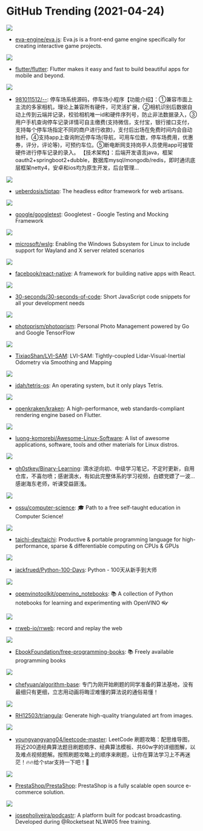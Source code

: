 # GitHub Trending (2021-04-24)

![](https://img.shields.io/badge/JavaScript-New%20163-green?style=flat-square&logo=appveyor)
- [eva-engine/eva.js](https://github.com/eva-engine/eva.js): Eva.js is a front-end game engine specifically for creating interactive game projects.

![](https://img.shields.io/badge/Dart-New%20205-green?style=flat-square&logo=appveyor)
- [flutter/flutter](https://github.com/flutter/flutter): Flutter makes it easy and fast to build beautiful apps for mobile and beyond.

![](https://img.shields.io/badge/Java-New%20185-green?style=flat-square&logo=appveyor)
- [981011512/--](https://github.com/981011512/--): 停车场系统源码，停车场小程序【功能介绍】：①兼容市面上主流的多家相机，理论上兼容所有硬件，可灵活扩展，②相机识别后数据自动上传到云端并记录，校验相机唯一id和硬件序列号，防止非法数据录入，③用户手机查询停车记录详情可自主缴费(支持微信，支付宝，银行接口支付，支持每个停车场指定不同的商户进行收款)，支付后出场在免费时间内会自动抬杆。④支持app上查询附近停车场(导航，可用车位数，停车场费用，优惠券，评分，评论等)，可预约车位。⑤断电断网支持岗亭人员使用app可接管硬件进行停车记录的录入。 【技术架构】：后端开发语言java，框架oauth2+springboot2+dubble，数据库mysql/mongodb/redis，即时通讯底层框架netty4，安卓和ios均为原生开发，后台管理…

![](https://img.shields.io/badge/TypeScript-New%20477-green?style=flat-square&logo=appveyor)
- [ueberdosis/tiptap](https://github.com/ueberdosis/tiptap): The headless editor framework for web artisans.

![](https://img.shields.io/badge/C%2B%2B-New%2073-green?style=flat-square&logo=appveyor)
- [google/googletest](https://github.com/google/googletest): Googletest - Google Testing and Mocking Framework

![](https://img.shields.io/badge/C%2B%2B-New%20571-green?style=flat-square&logo=appveyor)
- [microsoft/wslg](https://github.com/microsoft/wslg): Enabling the Windows Subsystem for Linux to include support for Wayland and X server related scenarios

![](https://img.shields.io/badge/JavaScript-New%2069-green?style=flat-square&logo=appveyor)
- [facebook/react-native](https://github.com/facebook/react-native): A framework for building native apps with React.

![](https://img.shields.io/badge/JavaScript-New%20384-green?style=flat-square&logo=appveyor)
- [30-seconds/30-seconds-of-code](https://github.com/30-seconds/30-seconds-of-code): Short JavaScript code snippets for all your development needs

![](https://img.shields.io/badge/Go-New%20467-green?style=flat-square&logo=appveyor)
- [photoprism/photoprism](https://github.com/photoprism/photoprism): Personal Photo Management powered by Go and Google TensorFlow

![](https://img.shields.io/badge/C%2B%2B-New%2085-green?style=flat-square&logo=appveyor)
- [TixiaoShan/LVI-SAM](https://github.com/TixiaoShan/LVI-SAM): LVI-SAM: Tightly-coupled Lidar-Visual-Inertial Odometry via Smoothing and Mapping

![](https://img.shields.io/badge/C-New%20576-green?style=flat-square&logo=appveyor)
- [jdah/tetris-os](https://github.com/jdah/tetris-os): An operating system, but it only plays Tetris.

![](https://img.shields.io/badge/TypeScript-New%20443-green?style=flat-square&logo=appveyor)
- [openkraken/kraken](https://github.com/openkraken/kraken): A high-performance, web standards-compliant rendering engine based on Flutter.

![](https://img.shields.io/badge/Python-New%20134-green?style=flat-square&logo=appveyor)
- [luong-komorebi/Awesome-Linux-Software](https://github.com/luong-komorebi/Awesome-Linux-Software): A list of awesome applications, software, tools and other materials for Linux distros.

![](https://img.shields.io/badge/none-New%2061-green?style=flat-square&logo=appveyor)
- [gh0stkey/Binary-Learning](https://github.com/gh0stkey/Binary-Learning): 滴水逆向初、中级学习笔记，不定时更新，自用仓库，不喜勿喷；感谢滴水，有如此完整体系的学习视频，白嫖党嫖了一波...感谢海东老师，听课受益匪浅。

![](https://img.shields.io/badge/none-New%20203-green?style=flat-square&logo=appveyor)
- [ossu/computer-science](https://github.com/ossu/computer-science): 🎓 Path to a free self-taught education in Computer Science!

![](https://img.shields.io/badge/C%2B%2B-New%20248-green?style=flat-square&logo=appveyor)
- [taichi-dev/taichi](https://github.com/taichi-dev/taichi): Productive & portable programming language for high-performance, sparse & differentiable computing on CPUs & GPUs

![](https://img.shields.io/badge/Python-New%20105-green?style=flat-square&logo=appveyor)
- [jackfrued/Python-100-Days](https://github.com/jackfrued/Python-100-Days): Python - 100天从新手到大师

![](https://img.shields.io/badge/Jupyter%20Notebook-New%20159-green?style=flat-square&logo=appveyor)
- [openvinotoolkit/openvino_notebooks](https://github.com/openvinotoolkit/openvino_notebooks): 📚 A collection of Python notebooks for learning and experimenting with OpenVINO 👓

![](https://img.shields.io/badge/TypeScript-New%20103-green?style=flat-square&logo=appveyor)
- [rrweb-io/rrweb](https://github.com/rrweb-io/rrweb): record and replay the web

![](https://img.shields.io/badge/none-New%20268-green?style=flat-square&logo=appveyor)
- [EbookFoundation/free-programming-books](https://github.com/EbookFoundation/free-programming-books): 📚 Freely available programming books

![](https://img.shields.io/badge/Java-New%20347-green?style=flat-square&logo=appveyor)
- [chefyuan/algorithm-base](https://github.com/chefyuan/algorithm-base): 专门为刚开始刷题的同学准备的算法基地，没有最细只有更细，立志用动画将晦涩难懂的算法说的通俗易懂！

![](https://img.shields.io/badge/Go-New%20780-green?style=flat-square&logo=appveyor)
- [RH12503/triangula](https://github.com/RH12503/triangula): Generate high-quality triangulated art from images.

![](https://img.shields.io/badge/none-New%20146-green?style=flat-square&logo=appveyor)
- [youngyangyang04/leetcode-master](https://github.com/youngyangyang04/leetcode-master): LeetCode 刷题攻略：配思维导图，将近200道经典算法题目刷题顺序、经典算法模板、共60w字的详细图解，以及难点视频题解。按照刷题攻略上的顺序来刷题，让你在算法学习上不再迷茫！🔥🔥给个star支持一下吧！🚀

![](https://img.shields.io/badge/PHP-New%20103-green?style=flat-square&logo=appveyor)
- [PrestaShop/PrestaShop](https://github.com/PrestaShop/PrestaShop): PrestaShop is a fully scalable open source e-commerce solution.

![](https://img.shields.io/badge/TypeScript-New%2054-green?style=flat-square&logo=appveyor)
- [josepholiveira/podcastr](https://github.com/josepholiveira/podcastr): A platform built for podcast broadcasting. Developed during @Rocketseat NLW#05 free training.

